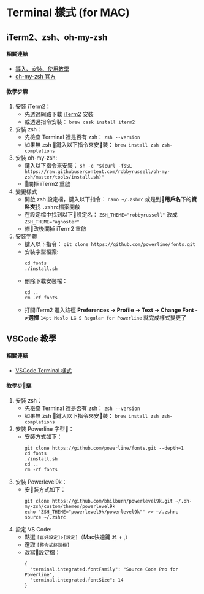 # Terminal 樣式 (for MAC)
## iTerm2、zsh、oh-my-zsh
#### 相關連結
- [導入、安裝、使用教學](https://medium.com/@chuanjen.wang/mac%E9%85%B7%E7%82%ABterminal-%E6%A8%A3%E5%BC%8F-%E9%A1%AF%E7%A4%BAgit-%E5%88%86%E6%94%AF-712cfb02b327)
- [oh-my-zsh 官方](https://github.com/robbyrussell/oh-my-zsh)
#### 教學步驟
1. 安裝 iTerm2：
	- 先透過網路下載 [iTerm2](https://iterm2.com/) 安裝
	- 或透過指令安裝：
	`brew cask install iterm2`
1. 安裝 zsh：
	- 先檢查 Terminal 裡是否有 zsh：
	`zsh --version`
	- 如果無 zsh 鍵入以下指令來安裝：
	`brew install zsh zsh-completions`
1. 安裝 oh-my-zsh:
	- 鍵入以下指令來安裝：
	`sh -c "$(curl -fsSL https://raw.githubusercontent.com/robbyrussell/oh-my-zsh/master/tools/install.sh)"`
	- 關掉 iTerm2 重啟
1. 變更樣式
	- 開啟 zsh 設定檔，鍵入以下指令：
	`nano ~/.zshrc` 或是到**用戶名**下的**資料夾**找 `.zshrc`檔案開啟
	- 在設定檔中找到以下設定名：
	`ZSH_THEME="robbyrussell"` 改成 `ZSH_THEME="agnoster"`
	- 修改後關掉 iTerm2 重啟
1. 安裝字體
	- 鍵入以下指令：
	`git clone https://github.com/powerline/fonts.git`
	- 安裝字型檔案:
		```
		cd fonts
		./install.sh
		```
	- 刪除下載安裝檔：
		```
		cd ..
		rm -rf fonts
		```
	- 打開iTerm2 進入路徑 **Preferences -> Profile -> Text -> Change Font ->選擇** `14pt Meslo LG S Regular for Powerline` 就完成樣式變更了

## VSCode 教學
#### 相關連結
- [VSCode Terminal 樣式](https://www.jazz321254.com/visual-studio-code-zsh/)
#### 教學步驟
1. 安裝 zsh：
	- 先檢查 Terminal 裡是否有 zsh：
	`zsh --version`
	- 如果無 zsh 鍵入以下指令來安裝：
	`brew install zsh zsh-completions`
1. 安裝 Powerline 字型：
	- 安裝方式如下：
		```
		git clone https://github.com/powerline/fonts.git --depth=1
		cd fonts
		./install.sh
		cd ..
		rm -rf fonts  
		```
1. 安裝 Powerlevel9k：
	- 安裝方式如下：
		```
		git clone https://github.com/bhilburn/powerlevel9k.git ~/.oh-my-zsh/custom/themes/powerlevel9k
		echo 'ZSH_THEME="powerlevel9k/powerlevel9k"' >> ~/.zshrc
		source ~/.zshrc
		```
1. 設定 VS Code:
	- 點選 `[喜好設定]>[設定]`（Mac快速鍵 ⌘ + ,）
	- 選取 `[整合式終端機]`
	- 改寫設定檔：
		```
		{
		  "terminal.integrated.fontFamily": "Source Code Pro for Powerline",
		  "terminal.integrated.fontSize": 14
		}
		```
